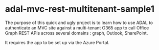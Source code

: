 # adal-mvc-rest-multitenant-sample1

The purpose of this quick and ugly project is to learn how to use ADAL to authenticate an MVC site against a multi-tenant O365 app to
call Office Graph REST APIs across several domains : graph, Outlook, SharePoint.

It requires the app to be set up via the Azure Portal.
